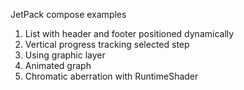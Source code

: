 JetPack compose examples

1. List with header and footer positioned dynamically
2. Vertical progress tracking selected step
3. Using graphic layer
4. Animated graph 
5. Chromatic aberration with RuntimeShader
